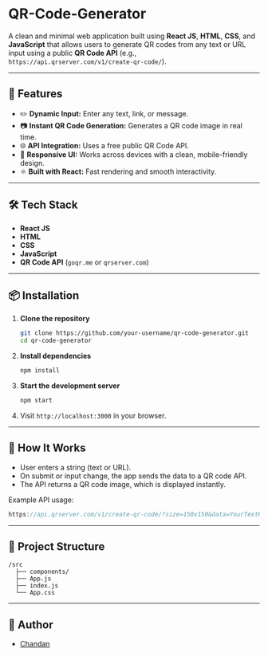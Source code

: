 # QR-Code-Generator

A clean and minimal web application built using **React JS**, **HTML**, **CSS**, and **JavaScript** that allows users to generate QR codes from any text or URL input using a public **QR Code API** (e.g., `https://api.qrserver.com/v1/create-qr-code/`).

---

## 🚀 Features

* ✏️ **Dynamic Input:** Enter any text, link, or message.
* 📷 **Instant QR Code Generation:** Generates a QR code image in real time.
* 🌐 **API Integration:** Uses a free public QR Code API.
* 📱 **Responsive UI:** Works across devices with a clean, mobile-friendly design.
* ⚛️ **Built with React:** Fast rendering and smooth interactivity.

---

## 🛠️ Tech Stack

* **React JS**
* **HTML**
* **CSS**
* **JavaScript**
* **QR Code API** (`goqr.me` or `qrserver.com`)

---

## 📦 Installation

1. **Clone the repository**

   ```bash
   git clone https://github.com/your-username/qr-code-generator.git
   cd qr-code-generator
   ```

2. **Install dependencies**

   ```bash
   npm install
   ```

3. **Start the development server**

   ```bash
   npm start
   ```

4. Visit `http://localhost:3000` in your browser.

---

## 🧠 How It Works

* User enters a string (text or URL).
* On submit or input change, the app sends the data to a QR code API.
* The API returns a QR code image, which is displayed instantly.

Example API usage:

```js
https://api.qrserver.com/v1/create-qr-code/?size=150x150&data=YourTextHere
```

---

## 📁 Project Structure

```
/src
  ├── components/
  ├── App.js
  ├── index.js
  └── App.css
```



---

## 👤 Author

* [Chandan](https://github.com/ConnectedDEX)


